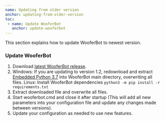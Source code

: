 ```yaml
---
name: Updating from older version
anchor: updating-from-older-version
toc: 
 - name: Update WooferBot
   anchor: update-wooferbot
---
```

This section explains how to update WooferBot to newest version.

### Update WooferBot
1. Download <a class="icon download" href="{{ site.github.latest_release.zipball_url }}">latest WooferBot release</a>.
2. Windows: If you are updating to version 1.2, redownload and extract <a class="icon download" href="{{ site.github.url }}/assets/files/python37.zip">Embedded Python 3.7</a> into WooferBot main directory, overwriting all files.
   Linux: Install WooferBot dependencies `python3 -m pip install -r requirements.txt`
3. Extract downloaded file and overwrite all files.
4. Start <span class="icon file">wooferbot.cmd</span> and close it after startup (This will add all new parameters into your configuration file and update any changes made between versions).
5. Update your configuration as needed to use new features.
